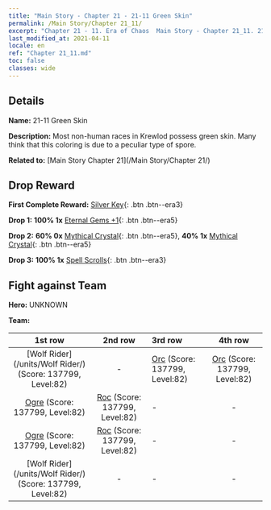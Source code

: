 ```yaml
---
title: "Main Story - Chapter 21 - 21-11 Green Skin"
permalink: /Main Story/Chapter 21_11/
excerpt: "Chapter 21 - 11. Era of Chaos  Main Story - Chapter 21_11. 21-11 Green Skin"
last_modified_at: 2021-04-11
locale: en
ref: "Chapter 21_11.md"
toc: false
classes: wide
---
```


## Details

 **Name:** 21-11 Green Skin

 **Description:** Most non-human races in Krewlod possess green skin. Many think that this coloring is due to a peculiar type of spore.

 **Related to:** [Main Story Chapter 21](/Main Story/Chapter 21/)

## Drop Reward

 **First Complete Reward:** [Silver Key](/Items/con_693/){: .btn .btn--era3}

 **Drop 1:** **100% 1x** [Eternal Gems +1](/Items/mat_72/){: .btn .btn--era5}

 **Drop 2:** **60% 0x** [Mythical Crystal](/Items/mat_66/){: .btn .btn--era5}, **40% 1x** [Mythical Crystal](/Items/mat_66/){: .btn .btn--era5}

 **Drop 3:** **100% 1x** [Spell Scrolls](/Items/con_694/){: .btn .btn--era3}


## Fight against Team
 **Hero:** UNKNOWN

 **Team:**


  | 1st row | 2nd row | 3rd row | 4th row |
  |:----:|:----:|:----|:----:|
  | [Wolf Rider](/units/Wolf Rider/) (Score: 137799, Level:82)  | - | [Orc](/units/Orc/) (Score: 137799, Level:82)  | [Orc](/units/Orc/) (Score: 137799, Level:82)  |
  | [Ogre](/units/Ogre/) (Score: 137799, Level:82)  | [Roc](/units/Roc/) (Score: 137799, Level:82)  | - | - |
  | [Ogre](/units/Ogre/) (Score: 137799, Level:82)  | [Roc](/units/Roc/) (Score: 137799, Level:82)  | - | - |
  | [Wolf Rider](/units/Wolf Rider/) (Score: 137799, Level:82)  | - | - | - |


